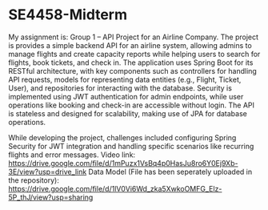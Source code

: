 # SE4458-Midterm
My assignment is: Group 1 – API Project for an Airline Company.
The project is provides a simple backend API for an airline system, allowing admins to manage flights and create capacity reports while helping users to search for flights, book tickets, and check in. The application uses Spring Boot for its RESTful architecture, with key components such as controllers for handling API requests, models for representing data entities (e.g., Flight, Ticket, User), and repositories for interacting with the database. Security is implemented using JWT authentication for admin endpoints, while user operations like booking and check-in are accessible without login. The API is stateless and designed for scalability, making use of JPA for database operations.

While developing the project, challenges included configuring Spring Security for JWT integration and handling specific scenarios like recurring flights and error messages. 
Video link: https://drive.google.com/file/d/1mPuzx1VsBq4p0HasJu8ro6Y0Ej9Xb-3E/view?usp=drive_link
Data Model (File has been seperately uploaded in the repository): https://drive.google.com/file/d/1lV0Vi6Wd_zka5XwkoOMFG_Elz-5P_thJ/view?usp=sharing
